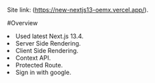 Site link: (https://new-nextjs13-oemx.vercel.app/).

#Overview

<li>Used latest Next.js 13.4.</li>
<li>Server Side Rendering.</li>
<li>Client Side Rendering.</li>
<li>Context API.</li>
<li>Protected Route.</li>
<li>Sign in with google.</li>
